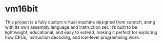 # vm16bit
This project is a fully custom virtual machine designed from scratch, along with its own assembly language and instruction set. It’s built to be lightweight, educational, and easy to extend, making it perfect for exploring how CPUs, instruction decoding, and low-level programming work.
